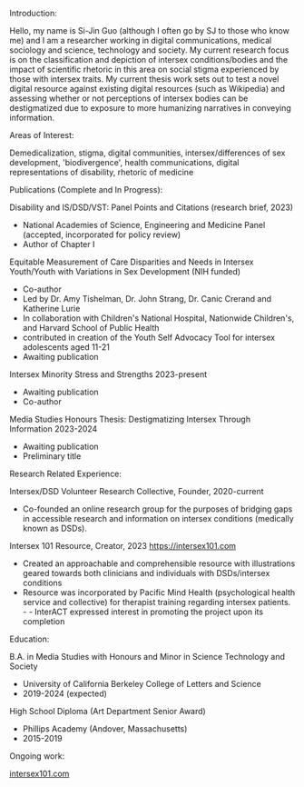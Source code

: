 Introduction: 

Hello, my name is Si-Jin Guo (although I often go by SJ to those who know me) and I am a researcher working in digital communications, medical sociology and science, technology and society. My current research focus is on the classification and depiction of intersex conditions/bodies and the impact of scientific rhetoric in this area on social stigma experienced by those with intersex traits. My current thesis work sets out to test a novel digital resource against existing digital resources (such as Wikipedia) and assessing whether or not perceptions of intersex bodies can be destigmatized due to exposure to more humanizing narratives in conveying information.

Areas of Interest: 

Demedicalization, stigma, digital communities, intersex/differences of sex development, 'biodivergence', health communications, digital representations of disability, rhetoric of medicine

Publications (Complete and In Progress):

Disability and IS/DSD/VST: Panel Points and Citations (research brief, 2023)
- National Academies of Science, Engineering and Medicine Panel (accepted, incorporated for policy review)
- Author of Chapter I

Equitable Measurement of Care Disparities and Needs in Intersex Youth/Youth with Variations in Sex Development (NIH funded)
- Co-author
- Led by Dr. Amy Tishelman, Dr. John Strang, Dr. Canic Crerand and Katherine Lurie
- In collaboration with Children's National Hospital, Nationwide Children's, and Harvard School of Public Health
- contributed in creation of the Youth Self Advocacy Tool for intersex adolescents aged 11-21
- Awaiting publication

Intersex Minority Stress and Strengths 2023-present
- Awaiting publication
- Co-author

Media Studies Honours Thesis: Destigmatizing Intersex Through Information 2023-2024
- Awaiting publication
- Preliminary title

Research Related Experience: 

Intersex/DSD Volunteer Research Collective, Founder, 2020-current
- Co-founded an online research group for the purposes of bridging gaps in accessible research and information on intersex conditions (medically known as DSDs).

Intersex 101 Resource, Creator, 2023 https://intersex101.com  
- Created an approachable and comprehensible resource with illustrations geared towards both clinicians and individuals with DSDs/intersex conditions 
- Resource was incorporated by Pacific Mind Health (psychological health service and collective) for therapist training regarding intersex patients. - - InterACT expressed interest in promoting the project upon its completion

Education: 

B.A. in Media Studies with Honours and Minor in Science Technology and Society
- University of California Berkeley College of Letters and Science
- 2019-2024 (expected)

High School Diploma (Art Department Senior Award)
- Phillips Academy (Andover, Massachusetts)
- 2015-2019

Ongoing work: 

[intersex101.com](https://intersex101.com/01_INTRO_TO_INTERSEX/)


